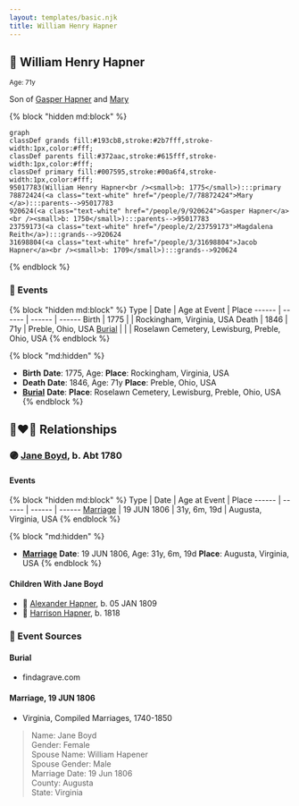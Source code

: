 ```yaml
---
layout: templates/basic.njk
title: William Henry Hapner
---
```

## 🔵 William Henry Hapner
<small>Age: 71y</small>

Son of [Gasper Hapner](/people/9/920624) and [Mary ](/people/7/78872424)

{% block "hidden md:block" %}
```mermaid
graph
classDef grands fill:#193cb8,stroke:#2b7fff,stroke-width:1px,color:#fff;
classDef parents fill:#372aac,stroke:#615fff,stroke-width:1px,color:#fff;
classDef primary fill:#007595,stroke:#00a6f4,stroke-width:1px,color:#fff;
95017783(William Henry Hapner<br /><small>b: 1775</small>):::primary
78872424(<a class="text-white" href="/people/7/78872424">Mary </a>):::parents-->95017783
920624(<a class="text-white" href="/people/9/920624">Gasper Hapner</a><br /><small>b: 1750</small>):::parents-->95017783
23759173(<a class="text-white" href="/people/2/23759173">Magdalena Reith</a>):::grands-->920624
31698804(<a class="text-white" href="/people/3/31698804">Jacob Hapner</a><br /><small>b: 1709</small>):::grands-->920624
```
{% endblock %}

### 📆 Events

{% block "hidden md:block" %}
Type | Date | Age at Event | Place
------ | ------ | ------ | ------
Birth | 1775 |  | Rockingham, Virginia, USA
Death | 1846 | 71y | Preble, Ohio, USA
[Burial](#event-event-4) |  |  | Roselawn Cemetery, Lewisburg, Preble, Ohio, USA
{% endblock %}

{% block "md:hidden" %}
- **Birth**
**Date**: 1775, Age:
**Place**: Rockingham, Virginia, USA
- **Death**
**Date**: 1846, Age: 71y
**Place**: Preble, Ohio, USA
- **[Burial](#event-event-4)**
**Date**:
**Place**: Roselawn Cemetery, Lewisburg, Preble, Ohio, USA
{% endblock %}

## 👩‍❤️‍👨 Relationships

### 🟣 [Jane Boyd](/people/5/54740480), b. Abt 1780

#### Events

{% block "hidden md:block" %}
Type | Date | Age at Event | Place
------ | ------ | ------ | ------
[Marriage](#event-family-0-event-0) | 19 JUN 1806 | 31y, 6m, 19d | Augusta, Virginia, USA
{% endblock %}

{% block "md:hidden" %}
- **[Marriage](#event-family-0-event-0)**
**Date**: 19 JUN 1806, Age: 31y, 6m, 19d
**Place**: Augusta, Virginia, USA
{% endblock %}

#### Children With Jane Boyd
* 🔵 [Alexander Hapner](/people/6/68586072), b. 05 JAN 1809
* 🔵 [Harrison Hapner](/people/8/82056089), b. 1818
### 📰 Event Sources

#### <a id="event-event-4"></a> Burial
* findagrave.com

#### <a id="event-family-0-event-0"></a> Marriage, 19 JUN 1806
* Virginia, Compiled Marriages, 1740-1850
>   
  > Name: Jane Boyd  
  > Gender: Female  
  > Spouse Name: William Hapener  
  > Spouse Gender: Male  
  > Marriage Date: 19 Jun 1806  
  > County: Augusta  
  > State: Virginia

